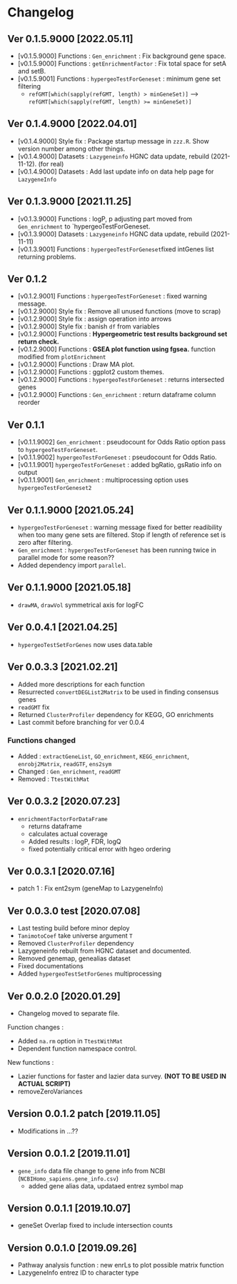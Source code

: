 # Changelog

## Ver 0.1.5.9000 [2022.05.11]
- [v0.1.5.9000] Functions : `Gen_enrichment` : Fix background gene space.
- [v0.1.5.9000] Functions : `getEnrichmentFactor` : Fix total space for setA and setB.
- [v0.1.5.9001] Functions : `hypergeoTestForGeneset` : minimum gene set filtering  
  - `refGMT[which(sapply(refGMT, length) > minGeneSet)]` --> `refGMT[which(sapply(refGMT, length) >= minGeneSet)]`

## Ver 0.1.4.9000 [2022.04.01]
- [v0.1.4.9000] Style fix : Package startup message in `zzz.R`. Show version number among other things.
- [v0.1.4.9000] Datasets  : `Lazygeneinfo` HGNC data update, rebuild (2021-11-12). (for real)
- [v0.1.4.9000] Datasets  : Add last update info on data help page for `LazygeneInfo`

## Ver 0.1.3.9000 [2021.11.25]
- [v0.1.3.9000] Functions : logP, p adjusting part moved from `Gen_enrichment` to `hypergeoTestForGeneset.
- [v0.1.3.9000] Datasets  : `Lazygeneinfo` HGNC data update, rebuild (2021-11-11)
- [v0.1.3.9001] Functions : `hypergeoTestForGeneset`fixed intGenes list returning problems.

## Ver 0.1.2
- [v0.1.2.9001] Functions : `hypergeoTestForGeneset` : fixed warning message.
- [v0.1.2.9000] Style fix : Remove all unused functions (move to scrap)
- [v0.1.2.9000] Style fix : assign operation into arrows
- [v0.1.2.9000] Style fix : banish `df` from variables
- [v0.1.2.9000] Functions : **Hypergeometric test results background set return check.**
- [v0.1.2.9000] Functions : **GSEA plot function using fgsea.** function modified from `plotEnrichment`
- [v0.1.2.9000] Functions : Draw MA plot.
- [v0.1.2.9000] Functions : ggplot2 custom themes.
- [v0.1.2.9000] Functions : `hypergeoTestForGeneset` : returns intersected genes
- [v0.1.2.9000] Functions : `Gen_enrichment` : return dataframe column reorder

## Ver 0.1.1
- [v0.1.1.9002] `Gen_enrichment` : pseudocount for Odds Ratio option pass to `hypergeoTestForGeneset`.
- [v0.1.1.9002] `hypergeoTestForGeneset` : pseudocount for Odds Ratio.
- [v0.1.1.9001] `hypergeoTestForGeneset` : added bgRatio, gsRatio info on output
- [v0.1.1.9001] `Gen_enrichment` : multiprocessing option uses `hypergeoTestForGeneset2`

## Ver 0.1.1.9000 [2021.05.24]

* `hypergeoTestForGeneset` : warning message fixed for better readibility when too many gene sets are filtered. Stop if length of reference set is zero after filtering.
* `Gen_enrichment` : `hypergeoTestForGeneset` has been running twice in parallel mode for some reason??
* Added dependency import `parallel`.

## Ver 0.1.1.9000 [2021.05.18]

* `drawMA`, `drawVol` symmetrical axis for logFC

## Ver 0.0.4.1 [2021.04.25]

* `hypergeoTestSetForGenes` now uses data.table


## Ver 0.0.3.3 [2021.02.21]

* Added more descriptions for each function
* Resurrected `convertDEGList2Matrix` to be used in finding consensus genes
* `readGMT` fix
* Returned `ClusterProfiler` dependency for KEGG, GO enrichments
* Last commit before branching for ver 0.0.4

### Functions changed

* Added : `extractGeneList`, `GO_enrichment`, `KEGG_enrichment`, `enrobj2Matrix`, `readGTF`, `ens2sym`
* Changed : `Gen_enrichment`, `readGMT`
* Removed : `TtestWithMat`

## Ver 0.0.3.2 [2020.07.23]

* `enrichmentFactorForDataFrame`
  * returns dataframe
  * calculates actual coverage
  * Added results : logP, FDR, logQ
  * fixed potentially critical error with hgeo ordering

## Ver 0.0.3.1 [2020.07.16]

* patch 1 : Fix ent2sym (geneMap to LazygeneInfo)

## Ver 0.0.3.0 test [2020.07.08]

* Last testing build before minor deploy
* `TanimotoCoef` take universe argument `T`
* Removed `ClusterProfiler` dependency
* Lazygeneinfo rebuilt from HGNC dataset and documented.
* Removed genemap, genealias dataset
* Fixed documentations
* Added `hypergeoTestSetForGenes` multiprocessing


## Ver 0.0.2.0 [2020.01.29]

* Changelog moved to separate file.

Function changes :
 * Added `na.rm` option in `TtestWithMat`
 * Dependent function namespace control.

New functions :
 * Lazier functions for faster and lazier data survey. **(NOT TO BE USED IN ACTUAL SCRIPT)**
 * removeZeroVariances
 

## Version 0.0.1.2 patch [2019.11.05]

* Modifications in ...??


## Version 0.0.1.2 [2019.11.01]

* `gene_info` data file change to gene info from NCBI (`NCBIHomo_sapiens.gene_info.csv`)
  * added gene alias data, updataed entrez symbol map


## Version 0.0.1.1 [2019.10.07]

* geneSet Overlap fixed to include intersection counts


## Version 0.0.1.0 [2019.09.26]

* Pathway analysis function : new enrLs to plot possible matrix function
* LazygeneInfo entrez ID to character type

